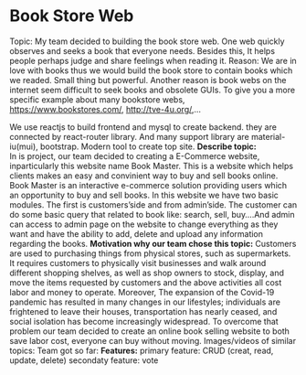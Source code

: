 # Book Store Web
Topic:  My team decided to building the book store web. One web quickly observes and seeks a book that everyone needs. Besides this, It helps people perhaps judge and share feelings when reading it.
Reason: We are in love with books thus we would build the book store to contain books which we readed. Small thing but powerful. Another reason is book webs on the internet seem difficult to seek books and obsolete GUIs. To give you a more specific example about many bookstore webs, https://www.bookstores.com/, http://tve-4u.org/,... 

We use reactjs to build frontend and mysql to create backend. they are connected by react-router library. And many support library are material-iu(mui), bootstrap. 
Modern tool to create top site.
**Describe topic:**<br>
<space>In is project, our team decided to creating a E-Commerce website, inparticularly this website name Book Master. This is a website which helps clients makes an easy and convinient way to buy and sell books online. Book Master is an interactive e-commerce solution providing users which an opportunity to buy and sell books.<space>
<space>In this website we have two basic modules. The first is customers’side and from admin’side. The customer can do some basic query that related to book like: search, sell, buy….And admin can access to admin page on the website to change everything as they want and have the ability to add, delete and upload any information regarding the books.<space>
**<space>Motivation why our team chose this topic:<space>**
<space>Customers are used to purchasing things from physical stores, such as supermarkets. It requires customers to physically visit businesses and walk around different shopping shelves, as well as shop owners to stock, display, and move the items requested by customers and the above activities all cost labor and money to operate.<space>
<space>Moreover, The expansion of the Covid-19 pandemic has resulted in many changes in our lifestyles; individuals are frightened to leave their houses, transportation has nearly ceased, and social isolation has become increasingly widespread.<space>
To overcome that problem our team decided to create an online book selling website to both save labor cost, everyone can buy without moving.
Images/videos of similar topics:
Team got so far:
**Features:**
  primary feature: CRUD (creat, read, update, delete)
  secondaty feature: vote
